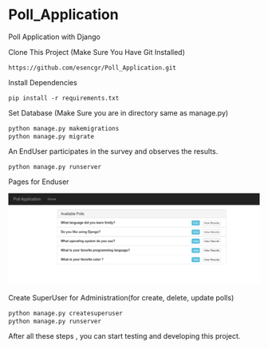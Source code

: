 # Poll_Application
Poll Application with Django

Clone This Project (Make Sure You Have Git Installed)
```
https://github.com/esencgr/Poll_Application.git
```
Install Dependencies 

```
pip install -r requirements.txt
```

Set Database (Make Sure you are in directory same as manage.py)
```
python manage.py makemigrations
python manage.py migrate
```

An EndUser participates in the survey and observes the results.
```
python manage.py runserver
```

Pages for Enduser

![](images/1.png)


Create SuperUser for Administration(for create, delete, update polls)
```
python manage.py createsuperuser
python manage.py runserver
```

After all these steps , you can start testing and developing this project. 

